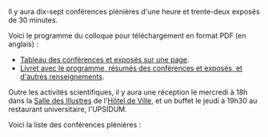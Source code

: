 Il y aura dix-sept conférences plénières d'une heure et trente-deux exposés de 30 minutes.

Voici le programme du colloque pour téléchargement en format PDF (en anglais) :

* [Tableau des conférences et exposés sur une page](http://www.math.univ-toulouse.fr/top-geom-conf-2013/documents/programme-with-sessions.pdf).
* [Livret avec le programme, résumés des conférences et exposés, et d'autres renseignements](http://www.math.univ-toulouse.fr/top-geom-conf-2013/documents/booklet.pdf).

Outre les activités scientifiques, il y aura une réception le mercredi à 18h dans la [Salle des Illustres](http://fr.wikipedia.org/wiki/Capitole_de_Toulouse#Salle_des_Illustres) de l'[Hôtel de Ville](http://fr.wikipedia.org/wiki/Capitole_de_Toulouse), et un buffet le jeudi à 19h30 au restaurant universitaire, l'UPSIDUM.

Voici la liste des conférences plénières :
